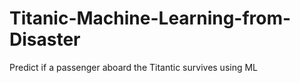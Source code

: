 # Titanic-Machine-Learning-from-Disaster
Predict if a passenger aboard the Titantic survives using ML  
